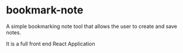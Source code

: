 # bookmark-note
A simple bookmarking note tool that allows the user to create and save notes.

It is a full front end React Application
